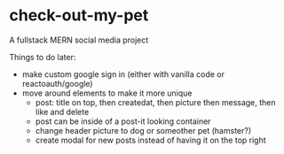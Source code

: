 # check-out-my-pet
A fullstack MERN social media project

Things to do later:
- make custom google sign in (either with vanilla code or reactoauth/google)
- move around elements to make it more unique
    - post: title on top, then createdat, then picture then message, then like and delete
    - post can be inside of a post-it looking container
    - change header picture to dog or someother pet (hamster?)
    - create modal for new posts instead of having it on the top right